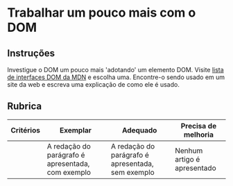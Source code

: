 # Trabalhar um pouco mais com o DOM

## Instruções

Investigue o DOM um pouco mais 'adotando' um elemento DOM. Visite [lista de interfaces DOM da MDN](https://developer.mozilla.org/docs/Web/API/Document_Object_Model) e escolha uma. Encontre-o sendo usado em um site da web e escreva uma explicação de como ele é usado.

## Rubrica

| Critérios | Exemplar | Adequado | Precisa de melhoria |
| -------- | --------------------------------------------- | ------------------------------------------------ | ----------------------- |
| | A redação do parágrafo é apresentada, com exemplo | A redação do parágrafo é apresentada, sem exemplo | Nenhum artigo é apresentado |
